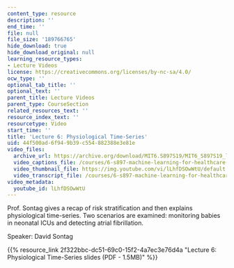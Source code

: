 ```yaml
---
content_type: resource
description: ''
end_time: ''
file: null
file_size: '189766765'
hide_download: true
hide_download_original: null
learning_resource_types:
- Lecture Videos
license: https://creativecommons.org/licenses/by-nc-sa/4.0/
ocw_type: ''
optional_tab_title: ''
optional_text: ''
parent_title: Lecture Videos
parent_type: CourseSection
related_resources_text: ''
resource_index_text: ''
resourcetype: Video
start_time: ''
title: 'Lecture 6: Physiological Time-Series'
uid: 44f500ad-6f94-9b39-c554-882388e3e81e
video_files:
  archive_url: https://archive.org/download/MIT6.S897S19/MIT6_S897S19_lec06_300k.mp4
  video_captions_file: /courses/6-s897-machine-learning-for-healthcare-spring-2019/e0ba23a713bc5a0e814080ae773e0d74_lLhfDSOwWtU.vtt
  video_thumbnail_file: https://img.youtube.com/vi/lLhfDSOwWtU/default.jpg
  video_transcript_file: /courses/6-s897-machine-learning-for-healthcare-spring-2019/7287343c73f1afdce1dab0121331b7d5_lLhfDSOwWtU.pdf
video_metadata:
  youtube_id: lLhfDSOwWtU
---
```


Prof. Sontag gives a recap of risk stratification and then explains physiological time-series. Two scenarios are examined: monitoring babies in neonatal ICUs and detecting atrial fibrillation.

Speaker: David Sontag

{{% resource_link 2f322bbc-dc51-69c0-15f2-4a7ec3e76d4a "Lecture 6: Physiological Time-Series slides (PDF - 1.5MB)" %}}

